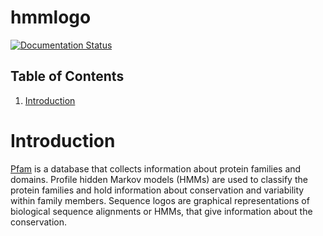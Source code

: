# hmmlogo
[![Documentation Status](https://readthedocs.org/projects/hmmlogo/badge/?version=latest)](https://hmmlogo.readthedocs.io/en/latest/?badge=latest)


## Table of Contents

1.  [Introduction](#org61820c1)



<a id="org61820c1"></a>

# Introduction

[Pfam](https://pfam.xfam.org/) is a database that collects information about protein families
and domains.  Profile hidden Markov models (HMMs) are used to
classify the protein families and hold information about
conservation and variability within family members.  Sequence logos
are graphical representations of biological sequence alignments or
HMMs, that give information about the conservation.

